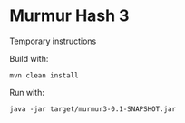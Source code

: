 # Murmur Hash 3

Temporary instructions

Build with:

```
mvn clean install
```

Run with:

```
java -jar target/murmur3-0.1-SNAPSHOT.jar 
```
